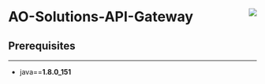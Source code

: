 # AO-Solutions-API-Gateway <a href="https://athenasowl.tv"><img align="right" src="https://imgur.com/rJzO7hX.png"></a>


## Prerequisites
------
* java==**1.8.0_151**
